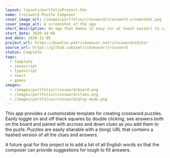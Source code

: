 ```yaml
---
layout: layouts/portfolioProject.hbs
name: Crossword Puzzle Composer
cover_image_url: /images/portfolio/crossword/crossword-screenshot.png
cover_image_alt: A screenshot of the app
short_description: An app that makes it easy (or at least easier) to create original crossword puzzles.
start_date: 2020-10-06
end_date: 2020-11-05
project_url: https://doodles.patrickweaver.net/crossword/editor
source_url: https://github.com/patrickweaver/crossword
status: Complete
tags:
  - Complete
  - javascript
  - typescript
  - react
  - games
images:
  - /images/portfolio/crossword/board.png
  - /images/portfolio/crossword/clues.png
  - /images/portfolio/crossword/play-mode.png
---
```


This app provides a customizable template for creating crossword puzzles. Easily toggle on and off black squares by double clicking, see answers both on the board and paired with accross and down clues as you add them to the puzle. Puzzles are easily sharable with a (long) URL that contains a hashed version of all the clues and answers.

A future goal for this project is to add a list of all English words so that the composer can provide suggestions for tough to fill answers.